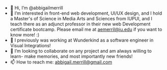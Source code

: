- 👋 Hi, I’m @abbigailmerrill
- 👀 I’m interested in front-end web development, UI/UX design, and I hold a Master's of Science in Media Arts and Sciences from IUPUI, and I teach there as an adjunct professor in their new web Development certificate bootcamp. Please email me at aemerril@iu.edu if you want to know more! :) 
- 🌱 I previously was working at Wunderkind as a software engineer in Visual Integrations!
- 💞️ I’m looking to collaborate on any project and am always willing to learn- make memories, and most importantly new friends!
- 📫 How to reach me: abbigail.merrill@gmail.com
